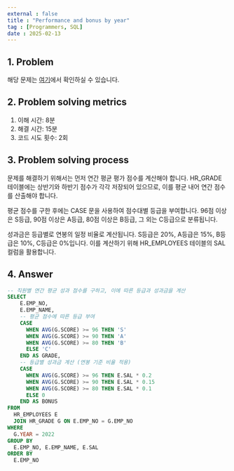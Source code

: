 ```yaml
---
external : false
title : "Performance and bonus by year"
tag : [Programmers, SQL]
date : 2025-02-13
---
```


## 1. Problem

해당 문제는 [여기](https://school.programmers.co.kr/learn/courses/30/lessons/284528)에서 확인하실 수 있습니다.

## 2. Problem solving metrics

1. 이해 시간: 8분
2. 해결 시간: 15분
3. 코드 시도 횟수: 2회

## 3. Problem solving process

문제를 해결하기 위해서는 먼저 연간 평균 평가 점수를 계산해야 합니다. HR_GRADE 테이블에는 상반기와 하반기 점수가 각각 저장되어 있으므로, 이를 평균 내어 연간 점수를 산출해야 합니다.

평균 점수를 구한 후에는 CASE 문을 사용하여 점수대별 등급을 부여합니다. 96점 이상은 S등급, 90점 이상은 A등급, 80점 이상은 B등급, 그 외는 C등급으로 분류됩니다.

성과금은 등급별로 연봉의 일정 비율로 계산됩니다. S등급은 20%, A등급은 15%, B등급은 10%, C등급은 0%입니다. 이를 계산하기 위해 HR_EMPLOYEES 테이블의 SAL 컬럼을 활용합니다.

## 4. Answer

```sql
-- 직원별 연간 평균 성과 점수를 구하고, 이에 따른 등급과 성과금을 계산
SELECT 
    E.EMP_NO,
    E.EMP_NAME,
    -- 평균 점수에 따른 등급 부여
    CASE 
      WHEN AVG(G.SCORE) >= 96 THEN 'S'
      WHEN AVG(G.SCORE) >= 90 THEN 'A'
      WHEN AVG(G.SCORE) >= 80 THEN 'B'
      ELSE 'C'
    END AS GRADE,
    -- 등급별 성과금 계산 (연봉 기준 비율 적용)
    CASE 
      WHEN AVG(G.SCORE) >= 96 THEN E.SAL * 0.2
      WHEN AVG(G.SCORE) >= 90 THEN E.SAL * 0.15
      WHEN AVG(G.SCORE) >= 80 THEN E.SAL * 0.1
      ELSE 0
    END AS BONUS
FROM 
  HR_EMPLOYEES E
  JOIN HR_GRADE G ON E.EMP_NO = G.EMP_NO
WHERE 
  G.YEAR = 2022
GROUP BY 
  E.EMP_NO, E.EMP_NAME, E.SAL
ORDER BY 
  E.EMP_NO
```

